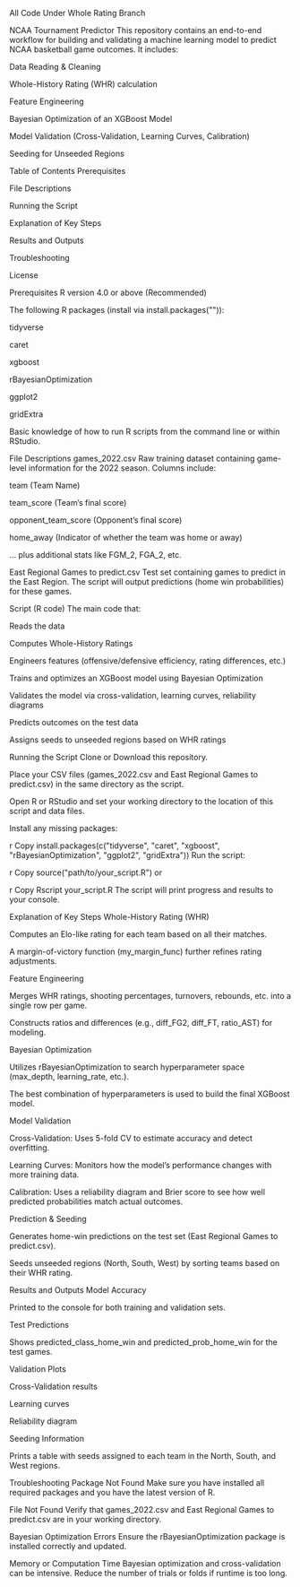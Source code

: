 All Code Under Whole Rating Branch

NCAA Tournament Predictor
This repository contains an end-to-end workflow for building and validating a machine learning model to predict NCAA basketball game outcomes. It includes:

Data Reading & Cleaning

Whole-History Rating (WHR) calculation

Feature Engineering

Bayesian Optimization of an XGBoost Model

Model Validation (Cross-Validation, Learning Curves, Calibration)

Seeding for Unseeded Regions

Table of Contents
Prerequisites

File Descriptions

Running the Script

Explanation of Key Steps

Results and Outputs

Troubleshooting

License

Prerequisites
R version 4.0 or above (Recommended)

The following R packages (install via install.packages("<package-name>")):

tidyverse

caret

xgboost

rBayesianOptimization

ggplot2

gridExtra

Basic knowledge of how to run R scripts from the command line or within RStudio.

File Descriptions
games_2022.csv
Raw training dataset containing game-level information for the 2022 season.
Columns include:

team (Team Name)

team_score (Team’s final score)

opponent_team_score (Opponent’s final score)

home_away (Indicator of whether the team was home or away)

... plus additional stats like FGM_2, FGA_2, etc.

East Regional Games to predict.csv
Test set containing games to predict in the East Region. The script will output predictions (home win probabilities) for these games.

Script (R code)
The main code that:

Reads the data

Computes Whole-History Ratings

Engineers features (offensive/defensive efficiency, rating differences, etc.)

Trains and optimizes an XGBoost model using Bayesian Optimization

Validates the model via cross-validation, learning curves, reliability diagrams

Predicts outcomes on the test data

Assigns seeds to unseeded regions based on WHR ratings

Running the Script
Clone or Download this repository.

Place your CSV files (games_2022.csv and East Regional Games to predict.csv) in the same directory as the script.

Open R or RStudio and set your working directory to the location of this script and data files.

Install any missing packages:

r
Copy
install.packages(c("tidyverse", "caret", "xgboost", "rBayesianOptimization", "ggplot2", "gridExtra"))
Run the script:

r
Copy
source("path/to/your_script.R")
or

r
Copy
Rscript your_script.R
The script will print progress and results to your console.

Explanation of Key Steps
Whole-History Rating (WHR)

Computes an Elo-like rating for each team based on all their matches.

A margin-of-victory function (my_margin_func) further refines rating adjustments.

Feature Engineering

Merges WHR ratings, shooting percentages, turnovers, rebounds, etc. into a single row per game.

Constructs ratios and differences (e.g., diff_FG2, diff_FT, ratio_AST) for modeling.

Bayesian Optimization

Utilizes rBayesianOptimization to search hyperparameter space (max_depth, learning_rate, etc.).

The best combination of hyperparameters is used to build the final XGBoost model.

Model Validation

Cross-Validation: Uses 5-fold CV to estimate accuracy and detect overfitting.

Learning Curves: Monitors how the model’s performance changes with more training data.

Calibration: Uses a reliability diagram and Brier score to see how well predicted probabilities match actual outcomes.

Prediction & Seeding

Generates home-win predictions on the test set (East Regional Games to predict.csv).

Seeds unseeded regions (North, South, West) by sorting teams based on their WHR rating.

Results and Outputs
Model Accuracy

Printed to the console for both training and validation sets.

Test Predictions

Shows predicted_class_home_win and predicted_prob_home_win for the test games.

Validation Plots

Cross-Validation results

Learning curves

Reliability diagram

Seeding Information

Prints a table with seeds assigned to each team in the North, South, and West regions.

Troubleshooting
Package Not Found
Make sure you have installed all required packages and you have the latest version of R.

File Not Found
Verify that games_2022.csv and East Regional Games to predict.csv are in your working directory.

Bayesian Optimization Errors
Ensure the rBayesianOptimization package is installed correctly and updated.

Memory or Computation Time
Bayesian optimization and cross-validation can be intensive. Reduce the number of trials or folds if runtime is too long.

